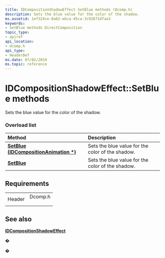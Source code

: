 ```yaml
---
title: IDCompositionShadowEffect SetBlue methods (Dcomp.h)
description: Sets the blue value for the color of the shadow.
ms.assetid: 1ef324ce-8a62-ebca-45ca-3c92671dfaa3
keywords:
- SetBlue methods DirectComposition
topic_type:
- apiref
api_location:
- dcomp.h
api_type:
- HeaderDef
ms.date: 07/02/2019
ms.topic: reference
---
```


# IDCompositionShadowEffect::SetBlue methods

Sets the blue value for the color of the shadow.

### Overload list



| Method                                                                             | Description                                                 |
|:-----------------------------------------------------------------------------------|:------------------------------------------------------------|
| [**SetBlue (IDCompositionAnimation \*)**](https://msdn.microsoft.com/library/Dn919770(v=VS.85).aspx) | Sets the blue value for the color of the shadow.<br/> |
| [**SetBlue**](https://msdn.microsoft.com/library/Dn919769(v=VS.85).aspx)                               | Sets the blue value for the color of the shadow.<br/> |



## Requirements



|                   |                                                                                    |
|-------------------|------------------------------------------------------------------------------------|
| Header<br/> | <dl> <dt>Dcomp.h</dt> </dl> |



## See also

<dl> <dt>

[**IDCompositionShadowEffect**](https://msdn.microsoft.com/library/Dn919766(v=VS.85).aspx)
</dt> </dl>

�

�





